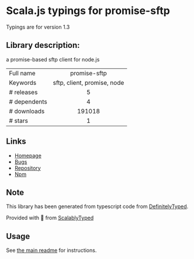
# Scala.js typings for promise-sftp

Typings are for version 1.3

## Library description:
a promise-based sftp client for node.js

|                    |                 |
| ------------------ | :-------------: |
| Full name          | promise-sftp |
| Keywords           | sftp, client, promise, node |
| # releases         | 5 |
| # dependents       | 4 |
| # downloads        | 191018 |
| # stars            | 1 |

## Links
- [Homepage](https://github.com/realtymaps/promise-sftp#readme)
- [Bugs](https://github.com/realtymaps/promise-sftp/issues)
- [Repository](https://github.com/realtymaps/promise-sftp)
- [Npm](https://www.npmjs.com/package/promise-sftp)
    


## Note
This library has been generated from typescript code from [DefinitelyTyped](https://definitelytyped.org).

Provided with :purple_heart: from [ScalablyTyped](https://github.com/oyvindberg/ScalablyTyped)

## Usage
See [the main readme](../../readme.md) for instructions.


